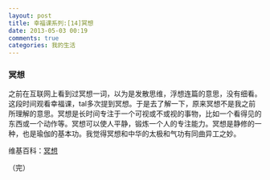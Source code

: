 ```yaml
---
layout: post
title: 幸福课系列:[14]冥想
date: 2013-05-03 00:19
comments: true
categories: 我的生活
---
```

### 冥想
之前在互联网上看到过冥想一词，以为是发散思维，浮想连篇的意思，没有细看。这段时间观看幸福课，tal多次提到冥想。于是去了解一下，原来冥想不是我之前所理解的意思。冥想是长时间专注于一个可视或不或视的事物，比如一个看得见的东西或一个动作等。冥想可以使人平静，锻炼一个人的专注能力。冥想是静修的一种，也是瑜伽的基本功。我觉得冥想和中华的太极和气功有同曲异工之妙。

维基百科：[冥想](https://zh.wikipedia.org/wiki/%E5%86%A5%E6%83%B3)

（完）
